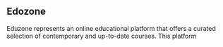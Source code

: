 ## Edozone

<p>Eduzone represents an online educational platform that offers a curated selection of contemporary and up-to-date courses. This platform</p>


